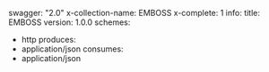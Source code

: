 swagger: "2.0"
x-collection-name: EMBOSS
x-complete: 1
info:
  title: EMBOSS
  version: 1.0.0
schemes:
- http
produces:
- application/json
consumes:
- application/json